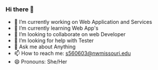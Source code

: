 ### Hi there 👋

<!--
**priya-451/priya-451** is a ✨ _special_ ✨ repository because its `README.md` (this file) appears on your GitHub profile.

Here are some ideas to get you started: -->

- 🔭 I’m currently working on Web Application and Services
- 🌱 I’m currently learning Web App's
- 👯 I’m looking to collaborate on web Developer
- 🤔 I’m looking for help with Tester
- 💬 Ask me about Anything
- 📫 How to reach me: s560603@nwmissouri.edu
- 😄 Pronouns: She/Her
